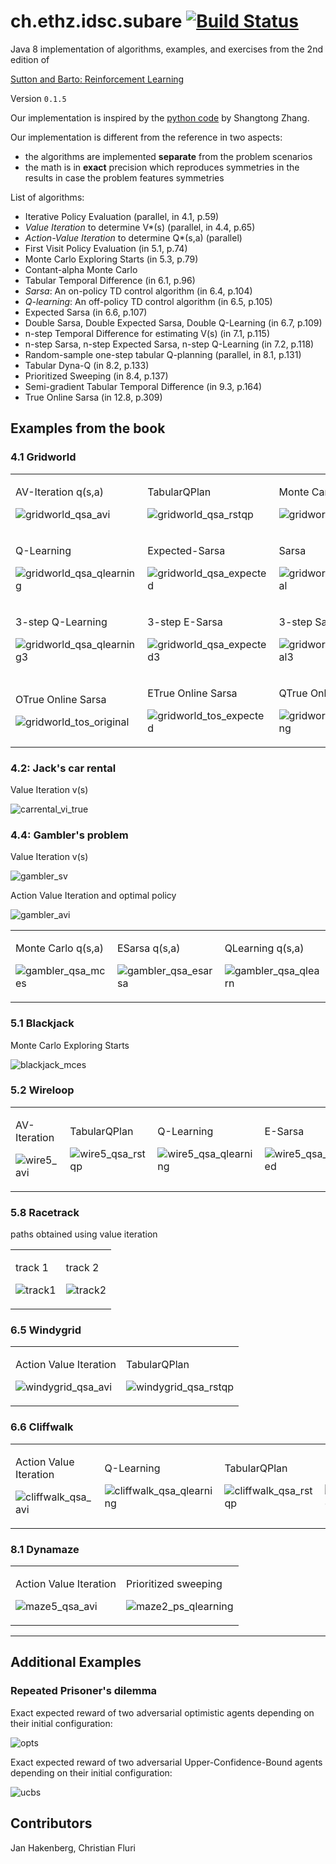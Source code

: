 # ch.ethz.idsc.subare <a href="https://travis-ci.org/idsc-frazzoli/subare"><img src="https://travis-ci.org/idsc-frazzoli/subare.svg?branch=master" alt="Build Status"></a>

Java 8 implementation of algorithms, examples, and exercises from the 2nd edition of

[Sutton and Barto: Reinforcement Learning](http://incompleteideas.net/book/the-book-2nd.html)

Version `0.1.5`

Our implementation is inspired by the 
[python code](https://github.com/ShangtongZhang/reinforcement-learning-an-introduction)
by Shangtong Zhang.

Our implementation is different from the reference in two aspects:

* the algorithms are implemented **separate** from the problem scenarios
* the math is in **exact** precision which reproduces symmetries in the results in case the problem features symmetries

List of algorithms:

* Iterative Policy Evaluation (parallel, in 4.1, p.59)
* *Value Iteration* to determine V*(s) (parallel, in 4.4, p.65)
* *Action-Value Iteration* to determine Q*(s,a) (parallel)
* First Visit Policy Evaluation (in 5.1, p.74)
* Monte Carlo Exploring Starts (in 5.3, p.79)
* Contant-alpha Monte Carlo
* Tabular Temporal Difference (in 6.1, p.96)
* *Sarsa*: An on-policy TD control algorithm (in 6.4, p.104)
* *Q-learning*: An off-policy TD control algorithm (in 6.5, p.105)
* Expected Sarsa (in 6.6, p.107)
* Double Sarsa, Double Expected Sarsa, Double Q-Learning (in 6.7, p.109)
* n-step Temporal Difference for estimating V(s) (in 7.1, p.115)
* n-step Sarsa, n-step Expected Sarsa, n-step Q-Learning (in 7.2, p.118)
* Random-sample one-step tabular Q-planning (parallel, in 8.1, p.131)
* Tabular Dyna-Q (in 8.2, p.133)
* Prioritized Sweeping (in 8.4, p.137)
* Semi-gradient Tabular Temporal Difference (in 9.3, p.164)
* True Online Sarsa (in 12.8, p.309)

## Examples from the book

### 4.1 Gridworld

<table><tr>

<td valign="top">

AV-Iteration q(s,a)

![gridworld_qsa_avi](https://cloud.githubusercontent.com/assets/4012178/26762465/36ac9224-4943-11e7-8fcb-d543d1766aa9.gif)

<td>

TabularQPlan

![gridworld_qsa_rstqp](https://cloud.githubusercontent.com/assets/4012178/26762466/36ae79a4-4943-11e7-9516-cdf8ca9d9c4f.gif)

<td>

Monte Carlo

![gridworld_qsa_mces](https://cloud.githubusercontent.com/assets/4012178/26762469/36af0784-4943-11e7-91ce-89f86afff7a2.gif)

</tr><tr>

<td>

Q-Learning

![gridworld_qsa_qlearning](https://cloud.githubusercontent.com/assets/4012178/26762470/36af4302-4943-11e7-8891-6fdaf95b912b.gif)

<td>

Expected-Sarsa

![gridworld_qsa_expected](https://cloud.githubusercontent.com/assets/4012178/26762468/36aedaac-4943-11e7-998d-df150fe0eca6.gif)

<td>

Sarsa

![gridworld_qsa_original](https://cloud.githubusercontent.com/assets/4012178/26762467/36ae8656-4943-11e7-8d9e-e17819c1e54b.gif)

</tr><tr>

<td>

3-step Q-Learning

![gridworld_qsa_qlearning3](https://user-images.githubusercontent.com/4012178/26866445-6aabcb88-4b61-11e7-8b04-b21613db2f65.gif)

<td>

3-step E-Sarsa

![gridworld_qsa_expected3](https://user-images.githubusercontent.com/4012178/26866446-6ad0e1ca-4b61-11e7-897f-2831e755844b.gif)

<td>

3-step Sarsa

![gridworld_qsa_original3](https://user-images.githubusercontent.com/4012178/26866447-6ad0ecec-4b61-11e7-88d2-bf6cba11c245.gif)

</tr><tr>

<td>

OTrue Online Sarsa

![gridworld_tos_original](https://user-images.githubusercontent.com/4012178/43031808-b40012b4-8ca9-11e8-9539-9fd66f9e8ba0.gif)

<td>

ETrue Online Sarsa

![gridworld_tos_expected](https://user-images.githubusercontent.com/4012178/43031809-b41b8558-8ca9-11e8-9c2c-0d514e7b1504.gif)

<td>

QTrue Online Sarsa

![gridworld_tos_qlearning](https://user-images.githubusercontent.com/4012178/43031807-b3e5f7a8-8ca9-11e8-8650-0d45638bfe5b.gif)

</tr></table>


### 4.2: Jack's car rental

Value Iteration v(s)

![carrental_vi_true](https://cloud.githubusercontent.com/assets/4012178/26762456/0d5439fe-4943-11e7-91a2-d0663484690c.gif)

### 4.4: Gambler's problem

Value Iteration v(s)

![gambler_sv](https://cloud.githubusercontent.com/assets/4012178/25566784/05d63bf0-2de1-11e7-88e8-a2c485071c38.png)

Action Value Iteration and optimal policy

![gambler_avi](https://cloud.githubusercontent.com/assets/4012178/26673482/5a11e616-46bd-11e7-8c52-376acac21fa8.gif)

<table><tr><td>

Monte Carlo q(s,a)

![gambler_qsa_mces](https://cloud.githubusercontent.com/assets/4012178/26284839/a05e8808-3e44-11e7-80a8-3fe1f9d38246.gif)

<td>

ESarsa q(s,a)

![gambler_qsa_esarsa](https://cloud.githubusercontent.com/assets/4012178/26284843/aa6db530-3e44-11e7-8907-a856c22df3b8.gif)

<td>

QLearning q(s,a)

![gambler_qsa_qlearn](https://cloud.githubusercontent.com/assets/4012178/26284846/b4ebbdea-3e44-11e7-8ae6-7768ff96dd22.gif)

</tr></table>


### 5.1 Blackjack

Monte Carlo Exploring Starts

![blackjack_mces](https://cloud.githubusercontent.com/assets/4012178/26628094/fef76442-45fc-11e7-84fb-1d2f5e9cb695.gif)

### 5.2 Wireloop

<table><tr><td>

AV-Iteration

![wire5_avi](https://cloud.githubusercontent.com/assets/4012178/26762420/588aeef0-4942-11e7-97bc-6b25ce4a20d9.gif)

<td>

TabularQPlan

![wire5_qsa_rstqp](https://cloud.githubusercontent.com/assets/4012178/26762437/cf460cbe-4942-11e7-8d5a-74af0157935d.gif)

<td>

Q-Learning

![wire5_qsa_qlearning](https://cloud.githubusercontent.com/assets/4012178/26762426/8aad7696-4942-11e7-89a6-d8279361c3eb.gif)

<td>

E-Sarsa

![wire5_qsa_expected](https://cloud.githubusercontent.com/assets/4012178/26762428/a330a17a-4942-11e7-9b8d-4d2bd5ab957a.gif)

<td>

Sarsa

![wire5_qsa_original](https://cloud.githubusercontent.com/assets/4012178/26762745/a247351c-4947-11e7-81b4-a5e810dd8661.gif)

<td>

Monte Carlo

![wire5_mces](https://cloud.githubusercontent.com/assets/4012178/26762436/bda3717c-4942-11e7-8339-b58b480cf69f.gif)

</tr></table>

### 5.8 Racetrack

paths obtained using value iteration

<table><tr><td valign="top">

track 1

![track1](https://cloud.githubusercontent.com/assets/4012178/26668651/01d5ff76-46ab-11e7-9332-7aadecd5923e.gif)

<td valign="top">

track 2

![track2](https://cloud.githubusercontent.com/assets/4012178/26668652/0417e402-46ab-11e7-884f-c95471775c9b.gif)

</tr></table>

### 6.5 Windygrid

<table><tr><td>

Action Value Iteration

![windygrid_qsa_avi](https://cloud.githubusercontent.com/assets/4012178/26816031/ebeebff2-4a8f-11e7-8bce-2d1dfa29a5a7.gif)

<td>

TabularQPlan

![windygrid_qsa_rstqp](https://cloud.githubusercontent.com/assets/4012178/26816030/ebee6f5c-4a8f-11e7-9416-37b2d30e178f.gif)

</tr></table>


### 6.6 Cliffwalk

<table><tr><td>

Action Value Iteration

![cliffwalk_qsa_avi](https://cloud.githubusercontent.com/assets/4012178/26815999/c1c86278-4a8f-11e7-834f-89a1b7df7001.gif)

<td>

Q-Learning

![cliffwalk_qsa_qlearning](https://cloud.githubusercontent.com/assets/4012178/26815998/c1c60776-4a8f-11e7-9437-65f151f3deb0.gif)

<td>

TabularQPlan

![cliffwalk_qsa_rstqp](https://cloud.githubusercontent.com/assets/4012178/26816000/c1c96880-4a8f-11e7-9f64-95768baebc10.gif)

<td>

Expected Sarsa

![cliffwalk_qsa_expected](https://cloud.githubusercontent.com/assets/4012178/26816002/c1cd225e-4a8f-11e7-8285-3682e4ba9268.gif)

</tr></table>


### 8.1 Dynamaze

<table><tr><td>

Action Value Iteration

![maze5_qsa_avi](https://user-images.githubusercontent.com/4012178/27436123-8b2578a6-575e-11e7-8edb-5ac41405f4da.gif)

<td>

Prioritized sweeping

![maze2_ps_qlearning](https://user-images.githubusercontent.com/4012178/27436055-4cd6ec42-575e-11e7-95bc-2708a2905822.gif)

</tr></table>

---

## Additional Examples

### Repeated Prisoner's dilemma

Exact expected reward of two adversarial optimistic agents depending on their initial configuration:

![opts](https://cloud.githubusercontent.com/assets/4012178/26301502/b8663886-3ee1-11e7-8b27-41e0c5a65b79.png)

Exact expected reward of two adversarial Upper-Confidence-Bound agents depending on their initial configuration:

![ucbs](https://cloud.githubusercontent.com/assets/4012178/26301526/c738ad1c-3ee1-11e7-9438-e928fc349868.png)

## Contributors

Jan Hakenberg, Christian Fluri
